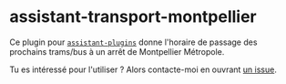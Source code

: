 # assistant-transport-montpellier

Ce plugin pour [`assistant-plugins`](https://aymkdn.github.io/assistant-plugins/) donne l'horaire de passage des prochains trams/bus à un arrêt de Montpellier Métropole.

Tu es intéressé pour l'utiliser ? Alors contacte-moi en ouvrant [un issue](https://github.com/Aymkdn/assistant-transport-montpellier/issues).

